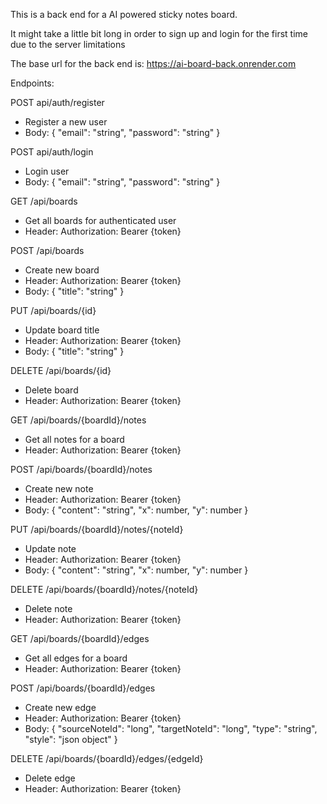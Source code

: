 This is a back end for a AI powered sticky notes board.

It might take a little bit long in order to sign up and login for the first time due to the server limitations

The base url for the back end is: https://ai-board-back.onrender.com

Endpoints: 

POST api/auth/register
- Register a new user
- Body: { "email": "string", "password": "string" }

POST api/auth/login
- Login user
- Body: { "email": "string", "password": "string" }

GET /api/boards
- Get all boards for authenticated user
- Header: Authorization: Bearer {token}

POST /api/boards
- Create new board
- Header: Authorization: Bearer {token}
- Body: { "title": "string" }

PUT /api/boards/{id}
- Update board title
- Header: Authorization: Bearer {token}
- Body: { "title": "string" }

DELETE /api/boards/{id}
- Delete board
- Header: Authorization: Bearer {token}

GET /api/boards/{boardId}/notes
- Get all notes for a board
- Header: Authorization: Bearer {token}

POST /api/boards/{boardId}/notes
- Create new note
- Header: Authorization: Bearer {token}
- Body: { "content": "string", "x": number, "y": number }

PUT /api/boards/{boardId}/notes/{noteId}
- Update note
- Header: Authorization: Bearer {token}
- Body: { "content": "string", "x": number, "y": number }

DELETE /api/boards/{boardId}/notes/{noteId}
- Delete note
- Header: Authorization: Bearer {token}

GET /api/boards/{boardId}/edges
- Get all edges for a board
- Header: Authorization: Bearer {token}

POST /api/boards/{boardId}/edges
- Create new edge
- Header: Authorization: Bearer {token}
- Body: { 
    "sourceNoteId": "long",
    "targetNoteId": "long",
    "type": "string",
    "style": "json object"
}

DELETE /api/boards/{boardId}/edges/{edgeId}
- Delete edge
- Header: Authorization: Bearer {token}

